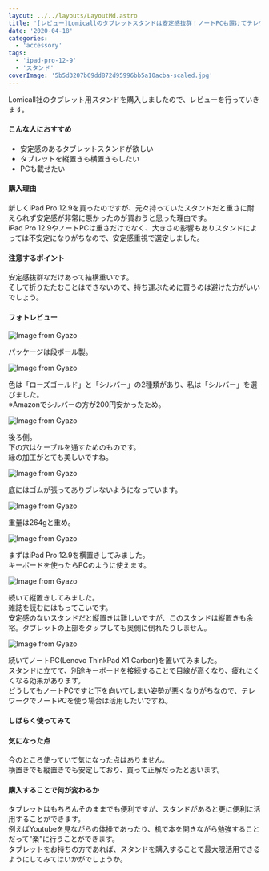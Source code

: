 ```yaml
---
layout: ../../layouts/LayoutMd.astro
title: '[レビュー]Lomicallのタブレットスタンドは安定感抜群！ノートPCも置けてテレワークでも活躍！'
date: '2020-04-18'
categories:
  - 'accessory'
tags:
  - 'ipad-pro-12-9'
  - 'スタンド'
coverImage: '5b5d3207b69dd872d95996bb5a10acba-scaled.jpg'
---
```


Lomicall社のタブレット用スタンドを購入しましたので、レビューを行っていきます。

<div data-vc_mylinkbox_id="889318549"></div>

#### こんな人におすすめ

- 安定感のあるタブレットスタンドが欲しい
- タブレットを縦置きも横置きもしたい
- PCも載せたい

#### 購入理由

新しくiPad Pro 12.9を買ったのですが、元々持っていたスタンドだと重さに耐えられず安定感が非常に悪かったのが買おうと思った理由です。  
iPad Pro 12.9やノートPCは重さだけでなく、大きさの影響もありスタンドによっては不安定になりがちなので、安定感重視で選定しました。

#### 注意するポイント

安定感抜群なだけあって結構重いです。  
そして折りたたむことはできないので、持ち運ぶために買うのは避けた方がいいでしょう。

#### フォトレビュー

![Image from Gyazo](/archive/images/a62d7e7dcf660a911a8b2f2f1d35f661.jpg)

パッケージは段ボール製。

![Image from Gyazo](/archive/images/5b5d3207b69dd872d95996bb5a10acba.jpg)

色は「ローズゴールド」と「シルバー」の2種類があり、私は「シルバー」を選びました。  
※Amazonでシルバーの方が200円安かったため。

![Image from Gyazo](/archive/images/a9ad902bd84634281ec8f932ae128eda.jpg)

後ろ側。  
下の穴はケーブルを通すためのものです。  
縁の加工がとても美しいですね。

![Image from Gyazo](/archive/images/afbd7cad7220b632ce529aa9827c7cd2.jpg)

底にはゴムが張ってありブレないようになっています。

![Image from Gyazo](/archive/images/466e3fa50d76a8d61500e8acff60a5fd.jpg)

重量は264gと重め。

![Image from Gyazo](/archive/images/28ecd72797210a8fbfec238ad20f69c1.jpg)

まずはiPad Pro 12.9を横置きしてみました。  
キーボードを使ったらPCのように使えます。

![Image from Gyazo](/archive/images/ebd08f8eabde7f6a97b22879d2e85827.jpg)

続いて縦置きしてみました。  
雑誌を読むにはもってこいです。  
安定感のないスタンドだと縦置きは難しいですが、このスタンドは縦置きも余裕。タブレットの上部をタップしても奥側に倒れたりしません。

![Image from Gyazo](/archive/images/0061f35944f32139223c5f4a3ec7a9ff.jpg)

続いてノートPC(Lenovo ThinkPad X1 Carbon)を置いてみました。  
スタンドに立てて、別途キーボードを接続することで目線が高くなり、疲れにくくなる効果があります。  
どうしてもノートPCですと下を向いてしまい姿勢が悪くなりがちなので、テレワークでノートPCを使う場合は活用したいですね。

#### しばらく使ってみて

#### 気になった点

今のところ使っていて気になった点はありません。  
横置きでも縦置きでも安定しており、買って正解だったと思います。

#### 購入することで何が変わるか

タブレットはもちろんそのままでも便利ですが、スタンドがあると更に便利に活用することができます。  
例えばYoutubeを見ながらの体操であったり、机で本を開きながら勉強することだって"楽"に行うことができます。  
タブレットをお持ちの方であれば、スタンドを購入することで最大限活用できるようにしてみてはいかがでしょうか。

<div data-vc_mylinkbox_id="889318549"></div>
